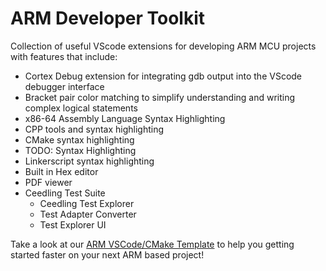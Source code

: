 # ARM Developer Toolkit
Collection of useful VScode extensions for developing ARM MCU projects with features that include:
- Cortex Debug extension for integrating gdb output into the VScode debugger interface
- Bracket pair color matching to simplify understanding and writing complex logical statements
- x86-64 Assembly Language Syntax Highlighting
- CPP tools and syntax highlighting
- CMake syntax highlighting
- TODO: Syntax Highlighting
- Linkerscript syntax highlighting
- Built in Hex editor
- PDF viewer
- Ceedling Test Suite
    - Ceedling Test Explorer
    - Test Adapter Converter
    - Test Explorer UI

Take a look at our [ARM VSCode/CMake Template](https://github.com/glassboard-dev/gl-vscode-template-arm) to help you getting started faster on your next ARM based project!